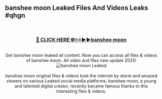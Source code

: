 ## banshee moon Leaked Files And Videos Leaks #qhgn
<br>
<div align="center">
<h3><a href="https://watchclip.my.id/banshee moon" rel="nofollow">🔴 CLICK HERE 🌐==►►banshee moon</a></h3>
<br>
Get banshee moon leaked all content. Now you can access all files & videos of banshee moon. All video and files new update 2025!
<br>
<a href="https://watchclip.my.id/banshee moon" rel="nofollow" data-target="animated-image.originalLink"><img src="https://i.ibb.co.com/WyWwxjT/player-gif2.gif" alt="banshee moon Leaked" style="max-width: 100%; display: inline-block;" data-target="animated-image.originalImage"></a>
<br><br>
banshee moon original files & videos took the internet by storm and amazed viewers on various Leaked social media platforms. banshee moon, a young and talented digital creator, recently became famous thanks to this interesting files & videos.
</div>
<br>